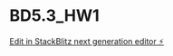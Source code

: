 # BD5.3_HW1

[Edit in StackBlitz next generation editor ⚡️](https://stackblitz.com/~/github.com/Hushanali/BD5.3_HW1)